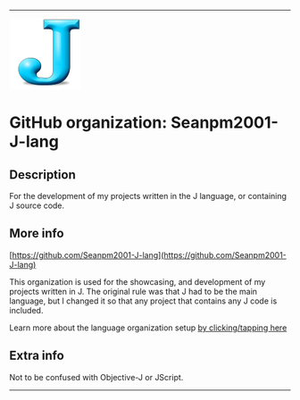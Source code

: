
***

![J_(programming_language)_icon.png failed to load. The file may be missing or corrupt. Check the file path for errors first.](/AdditionalInfo/2/Seanpm2001-J-lang/J_(programming_language)_icon.png)

# GitHub organization: Seanpm2001-J-lang

## Description

For the development of my projects written in the J language, or containing J source code.

## More info

[https://github.com/Seanpm2001-J-lang](https://github.com/Seanpm2001-J-lang)

This organization is used for the showcasing, and development of my projects written in J. The original rule was that J had to be the main language, but I changed it so that any project that contains any J code is included.

Learn more about the language organization setup [by clicking/tapping here](/AdditionalInfo/LanguageOrgs/README.md)

## Extra info

Not to be confused with Objective-J or JScript.

***
